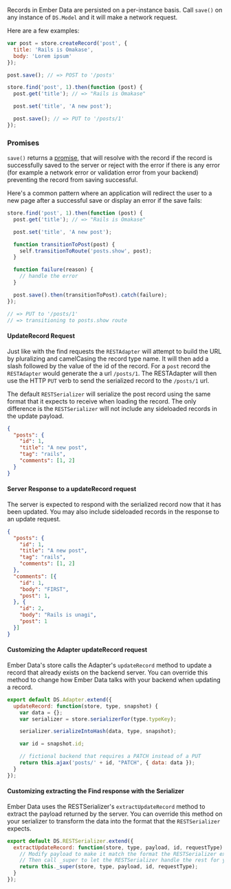 Records in Ember Data are persisted on a per-instance basis.
Call `save()` on any instance of `DS.Model` and it will make a network request.

Here are a few examples:

```javascript
var post = store.createRecord('post', {
  title: 'Rails is Omakase',
  body: 'Lorem ipsum'
});

post.save(); // => POST to '/posts'
```

```javascript
store.find('post', 1).then(function (post) {
  post.get('title'); // => "Rails is Omakase"

  post.set('title', 'A new post');

  post.save(); // => PUT to '/posts/1'
});
```

### Promises

`save()` returns a
[promise](../../routing/asynchronous-routing/#toc_a-word-on-promises),
that will resolve with the record if the record is successfully saved
to the server or reject with the error if there is any error (for
example a network error or validation error from your backend)
preventing the record from saving successful.

 Here's a common pattern where an application will redirect the user
 to a new page after a successful save or display an error if the save
 fails:

```javascript
store.find('post', 1).then(function (post) {
  post.get('title'); // => "Rails is Omakase"

  post.set('title', 'A new post');

  function transitionToPost(post) {
    self.transitionToRoute('posts.show', post);
  }

  function failure(reason) {
    // handle the error
  }

  post.save().then(transitionToPost).catch(failure);
});

// => PUT to '/posts/1'
// => transitioning to posts.show route
```

#### UpdateRecord Request

Just like with the find requests the `RESTAdapter` will attempt to
build the URL by pluralizing and camelCasing the record type name. It
will then add a slash followed by the value of the id of the
record. For a `post` record the `RESTAdapter` would generate the a url
`/posts/1`. The RESTAdapter will then use the HTTP `PUT` verb to send
the serialized record to the `/posts/1` url.

The default `RESTSerializer` will serialize the post record using the
same format that it expects to receive when loading the record. The
only difference is the `RESTSerializer` will not include any
sideloaded records in the update payload.

```json
{
  "posts": {
    "id": 1,
    "title": "A new post",
    "tag": "rails",
    "comments": [1, 2]
  }
}
```

#### Server Response to a updateRecord request

The server is expected to respond with the serialized record now that
it has been updated. You may also include sideloaded records in the
response to an update request.


```json
{
  "posts": {
    "id": 1,
    "title": "A new post",
    "tag": "rails",
    "comments": [1, 2]
  },
  "comments": [{
    "id": 1,
    "body": "FIRST",
    "post": 1,
  }, {
    "id": 2,
    "body": "Rails is unagi",
    "post": 1
  }]
}
```


#### Customizing the Adapter updateRecord request

Ember Data's store calls the Adapter's `updateRecord` method to update
a record that already exists on the backend server. You can override
this method to change how Ember Data talks with your backend when
updating a record.

```app/adapters/post.js
export default DS.Adapter.extend({
  updateRecord: function(store, type, snapshot) {
    var data = {};
    var serializer = store.serializerFor(type.typeKey);

    serializer.serializeIntoHash(data, type, snapshot);

    var id = snapshot.id;

    // fictional backend that requires a PATCH instead of a PUT
    return this.ajax('posts/' + id, "PATCH", { data: data });
  }
});
```

#### Customizing extracting the Find response with the Serializer
Ember Data uses the RESTSerializer's `extractUpdateRecord` method to
extract the payload returned by the server. You can override this
method on your serializer to transform the data into the format that
the `RESTSerializer` expects.

```app/serializers/post.js
export default DS.RESTSerializer.extend({
  extractUpdateRecord: function(store, type, payload, id, requestType) {
    // Modify payload to make it match the format the RESTSerializer expects
    // Then call _super to let the RESTSerializer handle the rest for you
    return this._super(store, type, payload, id, requestType);
  }
});
```
